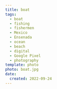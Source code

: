 ```yaml
---
title: boat
tags:
  - boat
  - fishing
  - fishermen
  - Mexico
  - Ensenada
  - ocean
  - beach
  - digital
  - Google Pixel
  - photography
template: photo
photo: boat.jpg
date:
  created: 2022-09-24
---
```

